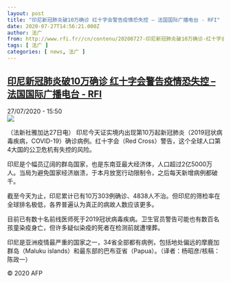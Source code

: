 ```yaml
---
layout: post
title: "印尼新冠肺炎破10万确诊 红十字会警告疫情恐失控 – 法国国际广播电台 - RFI"
date: 2020-07-27T14:56:21.000Z
author: 法广
from: http://www.rfi.fr//cn/contenu/20200727-印尼新冠肺炎破10万确诊-红十字会警告疫情恐失控
tags: [ 法广 ]
categories: [ news, 法广 ]
---
```

<!--1595861781000-->
[印尼新冠肺炎破10万确诊 红十字会警告疫情恐失控 – 法国国际广播电台 - RFI](http://www.rfi.fr//cn/contenu/20200727-%E5%8D%B0%E5%B0%BC%E6%96%B0%E5%86%A0%E8%82%BA%E7%82%8E%E7%A0%B410%E4%B8%87%E7%A1%AE%E8%AF%8A-%E7%BA%A2%E5%8D%81%E5%AD%97%E4%BC%9A%E8%AD%A6%E5%91%8A%E7%96%AB%E6%83%85%E6%81%90%E5%A4%B1%E6%8E%A7)
------

<div>
<div>27/07/2020 - 15:50</div><img src="https://s.rfi.fr/media/display/a0f43b98-d011-11ea-b3f1-005056a964fe/w:310/p:16x9/int0014b.200727215001.jpg"><div class="t-content__body u-clearfix"><div class="m-interstitial"></div><p>（法新社雅加达27日电）    印尼今天证实境内出现第10万起新冠肺炎（2019冠状病毒疾病，COVID-19）确诊病例。红十字会（Red Cross）警告，这个全球人口第4大国的公卫危机有失控的风险。</p><p>    印尼是个幅员辽阔的群岛国家，也是东南亚最大经济体，人口超过2亿5000万人。当局为避免国家经济崩溃，于本月放宽行动限制令，之后每天新增病例都破千。</p><p>    截至今天为止，印尼累计已有10万303例确诊、4838人不治。但印尼的筛检率在全球排名极低，各界普遍认为真正的病故人数应该更多。</p><p>    目前已有数十名前线医师死于2019冠状病毒疾病。卫生官员警告可能也有数百名孩童染疫身亡，但许多疑似染疫的死者在检测前就遭埋葬。</p><p>    印尼是亚洲疫情最严重的国家之一，34省全部都有病例，包括地处偏远的摩鹿加群岛（Maluku islands）和最东部的巴布亚省（Papua）。（译者：杨昭彦/核稿：陈政一）</p><p class="t-copyright">© 2020 AFP</p>        </div>
</div>
